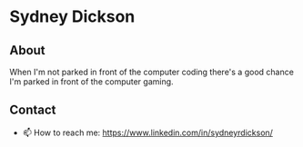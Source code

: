 
# Sydney Dickson


## About
When I'm not parked in front of the computer coding there's a good chance I'm parked in front of the computer gaming.


## Contact 
- 📫 How to reach me: https://www.linkedin.com/in/sydneyrdickson/



<!--
**sydneyrd/sydneyrd** is a ✨ _special_ ✨ repository because its `README.md` (this file) appears on your GitHub profile.

Here are some ideas to get you started:

- 🔭 I’m currently working on ...
- 🌱 I’m currently learning ...
- 👯 I’m looking to collaborate on ...
- 🤔 I’m looking for help with ...
- 💬 Ask me about ...
- 📫 How to reach me: ...
- 😄 Pronouns: ...
- ⚡ Fun fact: ...
-->
